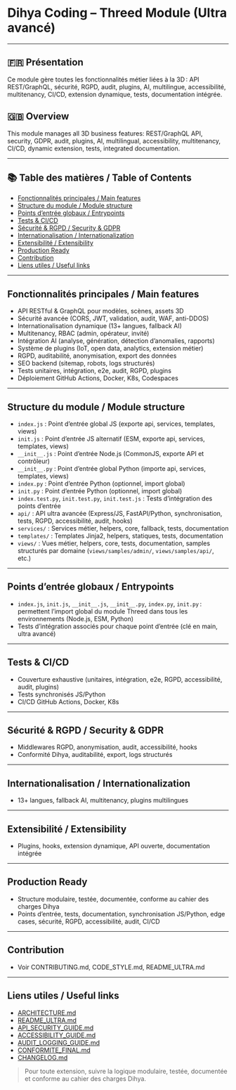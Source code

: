 # Dihya Coding – Threed Module (Ultra avancé)

---

## 🇫🇷 Présentation
Ce module gère toutes les fonctionnalités métier liées à la 3D : API REST/GraphQL, sécurité, RGPD, audit, plugins, AI, multilingue, accessibilité, multitenancy, CI/CD, extension dynamique, tests, documentation intégrée.

## 🇬🇧 Overview
This module manages all 3D business features: REST/GraphQL API, security, GDPR, audit, plugins, AI, multilingual, accessibility, multitenancy, CI/CD, dynamic extension, tests, integrated documentation.

---

## 📚 Table des matières / Table of Contents
- [Fonctionnalités principales / Main features](#fonctionnalités-principales--main-features)
- [Structure du module / Module structure](#structure-du-module--module-structure)
- [Points d’entrée globaux / Entrypoints](#points-dentrée-globaux--entrypoints)
- [Tests & CI/CD](#tests--cicd)
- [Sécurité & RGPD / Security & GDPR](#sécurité--rgpd--security--gdpr)
- [Internationalisation / Internationalization](#internationalisation--internationalization)
- [Extensibilité / Extensibility](#extensibilité--extensibility)
- [Production Ready](#production-ready)
- [Contribution](#contribution)
- [Liens utiles / Useful links](#liens-utiles--useful-links)

---

## Fonctionnalités principales / Main features
- API RESTful & GraphQL pour modèles, scènes, assets 3D
- Sécurité avancée (CORS, JWT, validation, audit, WAF, anti-DDOS)
- Internationalisation dynamique (13+ langues, fallback AI)
- Multitenancy, RBAC (admin, opérateur, invité)
- Intégration AI (analyse, génération, détection d’anomalies, rapports)
- Système de plugins (IoT, open data, analytics, extension métier)
- RGPD, auditabilité, anonymisation, export des données
- SEO backend (sitemap, robots, logs structurés)
- Tests unitaires, intégration, e2e, audit, RGPD, plugins
- Déploiement GitHub Actions, Docker, K8s, Codespaces

---

## Structure du module / Module structure

- `index.js` : Point d’entrée global JS (exporte api, services, templates, views)
- `init.js` : Point d’entrée JS alternatif (ESM, exporte api, services, templates, views)
- `__init__.js` : Point d’entrée Node.js (CommonJS, exporte API et contrôleur)
- `__init__.py` : Point d’entrée global Python (importe api, services, templates, views)
- `index.py` : Point d’entrée Python (optionnel, import global)
- `init.py` : Point d’entrée Python (optionnel, import global)
- `index.test.py`, `init.test.py`, `init.test.js` : Tests d’intégration des points d’entrée
- `api/` : API ultra avancée (Express/JS, FastAPI/Python, synchronisation, tests, RGPD, accessibilité, audit, hooks)
- `services/` : Services métier, helpers, core, fallback, tests, documentation
- `templates/` : Templates Jinja2, helpers, statiques, tests, documentation
- `views/` : Vues métier, helpers, core, tests, documentation, samples structurés par domaine (`views/samples/admin/`, `views/samples/api/`, etc.)

---

## Points d’entrée globaux / Entrypoints
- `index.js`, `init.js`, `__init__.js`, `__init__.py`, `index.py`, `init.py` : permettent l’import global du module Threed dans tous les environnements (Node.js, ESM, Python)
- Tests d’intégration associés pour chaque point d’entrée (clé en main, ultra avancé)

---

## Tests & CI/CD
- Couverture exhaustive (unitaires, intégration, e2e, RGPD, accessibilité, audit, plugins)
- Tests synchronisés JS/Python
- CI/CD GitHub Actions, Docker, K8s

---

## Sécurité & RGPD / Security & GDPR
- Middlewares RGPD, anonymisation, audit, accessibilité, hooks
- Conformité Dihya, auditabilité, export, logs structurés

---

## Internationalisation / Internationalization
- 13+ langues, fallback AI, multitenancy, plugins multilingues

---

## Extensibilité / Extensibility
- Plugins, hooks, extension dynamique, API ouverte, documentation intégrée

---

## Production Ready
- Structure modulaire, testée, documentée, conforme au cahier des charges Dihya
- Points d’entrée, tests, documentation, synchronisation JS/Python, edge cases, sécurité, RGPD, accessibilité, audit, CI/CD

---

## Contribution
- Voir CONTRIBUTING.md, CODE_STYLE.md, README_ULTRA.md

---

## Liens utiles / Useful links
- [ARCHITECTURE.md](../../../../ARCHITECTURE.md)
- [README_ULTRA.md](../../../../README_ULTRA.md)
- [API_SECURITY_GUIDE.md](../../../../API_SECURITY_GUIDE.md)
- [ACCESSIBILITY_GUIDE.md](../../../../ACCESSIBILITY_GUIDE.md)
- [AUDIT_LOGGING_GUIDE.md](../../../../AUDIT_LOGGING_GUIDE.md)
- [CONFORMITE_FINAL.md](../../../../CONFORMITE_FINAL.md)
- [CHANGELOG.md](../../../../CHANGELOG.md)

> Pour toute extension, suivre la logique modulaire, testée, documentée et conforme au cahier des charges Dihya.

